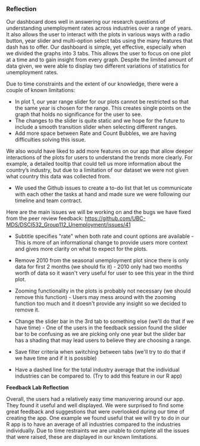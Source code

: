 ### Reflection

Our dashboard does well in answering our research questions of understanding unemployment rates across industries over a range of years. It also allows the user to interact with the plots in various ways with a radio button, year slider and multi-option select tabs using the many features that dash has to offer. Our dashboard is simple, yet effective, especially when we divided the graphs into 3 tabs. This allows the user to focus on one plot at a time and to gain insight from every graph. Despite the limited amount of data given, we were able to display two different variations of statistics for unemployment rates. 

Due to time constraints and the extent of our knowledge, there were a couple of known limitations:

- In plot 1, our year range slider for our plots cannot be restricted so that the same year is chosen for the range. This creates single points on the graph that holds no significance for the user to see.
- The changes to the slider is quite static and we hope for the future to include a smooth transition slider when selecting different ranges. 
- Add more space between Rate and Count Bubbles, we are having difficulties solving this issue.

We also would have liked to add more features on our app that allow deeper interactions of the plots for users to understand the trends more clearly. For example, a detailed tooltip that could tell us more information about the country’s industry, but due to a limitation of our dataset we were not given what country this data was collected from.
- We used the Github issues to create a to-do list that let us communicate with each other the tasks at hand and made sure we were following our timeline and team contract.

Here are the main issues we will be working on and the bugs we have fixed from the peer review feedback:  https://github.com/UBC-MDS/DSCI532_Group112_Unemployment/issues/41 

* Subtitle specifies "rate" when both rate and count options are available 
      - This is more of an informational change to provide users more context and gives more clarity on what to expect for the plots. 
      
* Remove 2010 from the seasonal unemployment plot since there is only data for first 2 months (we should fix it)
      - 2010 only had two months worth of data so it wasn't very useful for user to see this year in the third plot. 
      
* Zooming functionality in the plots is probably not necessary (we should remove this function)
      - Users may mess around with the zooming function too much and it doesn't provide any insight so we decided to remove it. 
      
* Change the slider bar in the 3rd tab to something else (we'll do that if we have time)
      - One of the users in the feedback session found the slider bar to be confusing as we are picking only one year but the slider bar has a shading that may lead users to believe they are choosing a range. 

* Save filter criteria when switching between tabs (we'll try to do that if we have time and if it is possible)

* Have a dashed line for the total industry average that the individual industries can be compared to. (Try to add this feature in our R app)


<b> Feedback Lab Reflection </b> 

Overall, the users had a relatively easy time manuvering around our app. They found it useful and well displayed. We were surprised to find some great feedback and suggestions that were overlooked during our time of creating the app. One example we found useful that we will try to do in our R app is to have an average of all industries compared to the industries individually. Due to time restraints we are unable to complete all the issues that were raised, these are displayed in our known limitations. 

